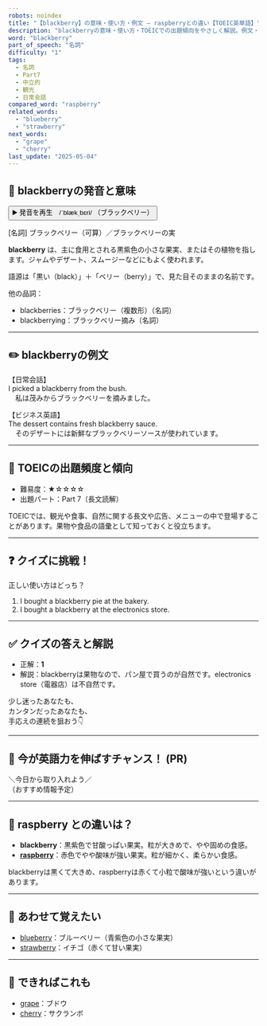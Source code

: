 ```yaml
---
robots: noindex
title: "【blackberry】の意味・使い方・例文 ― raspberryとの違い【TOEIC英単語】"
description: "blackberryの意味・使い方・TOEICでの出題傾向をやさしく解説。例文・クイズ付きでraspberryとの違いもわかりやすく学べます。"
word: "blackberry"
part_of_speech: "名詞"
difficulty: "1"
tags:
  - 名詞
  - Part7
  - 中立的
  - 観光
  - 日常会話
compared_word: "raspberry"
related_words:
  - "blueberry"
  - "strawberry"
next_words:
  - "grape"
  - "cherry"
last_update: "2025-05-04"
---
```


## 🔰 blackberryの発音と意味

<button class="play-audio" onclick="playTTS('blackberry')">
  <span class="play-audio-main">
    ▶️ 発音を再生　/ˈblækˌbɛri/
  </span>
  <span class="play-audio-sub">
    （ブラックベリー）
  </span>
</button>

[名詞] ブラックベリー（可算）／ブラックベリーの実

**blackberry** は、主に食用とされる黒紫色の小さな果実、またはその植物を指します。ジャムやデザート、スムージーなどにもよく使われます。

語源は「黒い（black）」＋「ベリー（berry）」で、見た目そのままの名前です。

他の品詞：  
- blackberries：ブラックベリー（複数形）（名詞）
- blackberrying：ブラックベリー摘み（名詞）

---

## ✏️ blackberryの例文

【日常会話】  
I picked a blackberry from the bush.  
　私は茂みからブラックベリーを摘みました。

【ビジネス英語】  
The dessert contains fresh blackberry sauce.  
　そのデザートには新鮮なブラックベリーソースが使われています。

---

## 🎯 TOEICの出題頻度と傾向

- 難易度：★☆☆☆☆
- 出題パート：Part 7（長文読解）

TOEICでは、観光や食事、自然に関する長文や広告、メニューの中で登場することがあります。果物や食品の語彙として知っておくと役立ちます。

---

## ❓ クイズに挑戦！

正しい使い方はどっち？

1. I bought a blackberry pie at the bakery.  
2. I bought a blackberry at the electronics store.

---

## ✅ クイズの答えと解説

- 正解：**1**
- 解説：blackberryは果物なので、パン屋で買うのが自然です。electronics store（電器店）は不自然です。

少し迷ったあなたも、  
カンタンだったあなたも、  
手応えの連続を狙おう👇️

---

## 🚀 今が英語力を伸ばすチャンス！ (PR)

<div class="info-center">
＼今日から取り入れよう／<br>  
（おすすめ情報予定）
</div>

---

## 🤔  raspberry との違いは？

- **blackberry**：黒紫色で甘酸っぱい果実。粒が大きめで、やや固めの食感。
- **[raspberry](/word/raspberry/)**：赤色でやや酸味が強い果実。粒が細かく、柔らかい食感。

blackberryは黒くて大きめ、raspberryは赤くて小粒で酸味が強いという違いがあります。

---

## 🧩 あわせて覚えたい

- [blueberry](/word/blueberry/)：ブルーベリー（青紫色の小さな果実）
- [strawberry](/word/strawberry/)：イチゴ（赤くて甘い果実）

---

## 📖 できればこれも

- [grape](/word/grape/)：ブドウ
- [cherry](/word/cherry/)：サクランボ

<!-- cvid: aid35_bid21 -->
